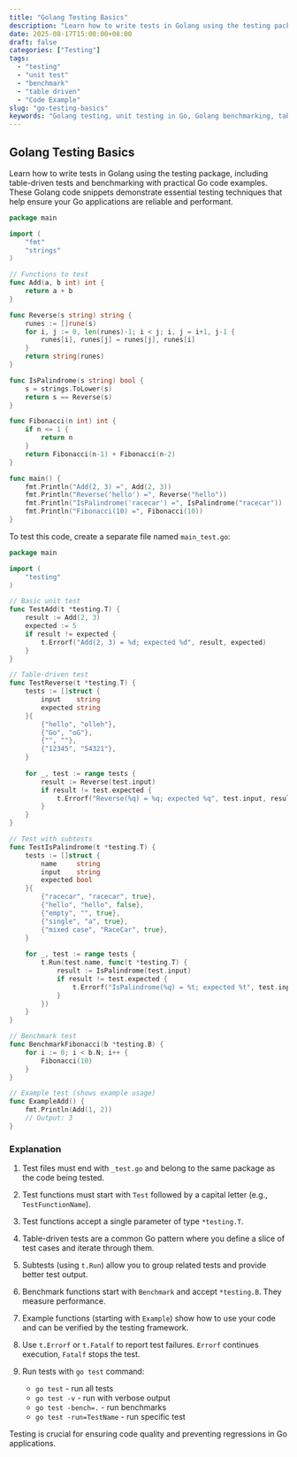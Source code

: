 ```yaml
---
title: "Golang Testing Basics"
description: "Learn how to write tests in Golang using the testing package, including table-driven tests and benchmarking with practical Go code examples."
date: 2025-08-17T15:00:00+08:00
draft: false
categories: ["Testing"]
tags: 
  - "testing"
  - "unit test"
  - "benchmark"
  - "table driven"
  - "Code Example"
slug: "go-testing-basics"
keywords: "Golang testing, unit testing in Go, Golang benchmarking, table-driven tests, Go test package, testing Go applications"
---
```


## Golang Testing Basics

Learn how to write tests in Golang using the testing package, including table-driven tests and benchmarking with practical Go code examples. These Golang code snippets demonstrate essential testing techniques that help ensure your Go applications are reliable and performant.

```go
package main

import (
    "fmt"
    "strings"
)

// Functions to test
func Add(a, b int) int {
    return a + b
}

func Reverse(s string) string {
    runes := []rune(s)
    for i, j := 0, len(runes)-1; i < j; i, j = i+1, j-1 {
        runes[i], runes[j] = runes[j], runes[i]
    }
    return string(runes)
}

func IsPalindrome(s string) bool {
    s = strings.ToLower(s)
    return s == Reverse(s)
}

func Fibonacci(n int) int {
    if n <= 1 {
        return n
    }
    return Fibonacci(n-1) + Fibonacci(n-2)
}

func main() {
    fmt.Println("Add(2, 3) =", Add(2, 3))
    fmt.Println("Reverse('hello') =", Reverse("hello"))
    fmt.Println("IsPalindrome('racecar') =", IsPalindrome("racecar"))
    fmt.Println("Fibonacci(10) =", Fibonacci(10))
}
```

To test this code, create a separate file named `main_test.go`:

```go
package main

import (
    "testing"
)

// Basic unit test
func TestAdd(t *testing.T) {
    result := Add(2, 3)
    expected := 5
    if result != expected {
        t.Errorf("Add(2, 3) = %d; expected %d", result, expected)
    }
}

// Table-driven test
func TestReverse(t *testing.T) {
    tests := []struct {
        input    string
        expected string
    }{
        {"hello", "olleh"},
        {"Go", "oG"},
        {"", ""},
        {"12345", "54321"},
    }
    
    for _, test := range tests {
        result := Reverse(test.input)
        if result != test.expected {
            t.Errorf("Reverse(%q) = %q; expected %q", test.input, result, test.expected)
        }
    }
}

// Test with subtests
func TestIsPalindrome(t *testing.T) {
    tests := []struct {
        name     string
        input    string
        expected bool
    }{
        {"racecar", "racecar", true},
        {"hello", "hello", false},
        {"empty", "", true},
        {"single", "a", true},
        {"mixed case", "RaceCar", true},
    }
    
    for _, test := range tests {
        t.Run(test.name, func(t *testing.T) {
            result := IsPalindrome(test.input)
            if result != test.expected {
                t.Errorf("IsPalindrome(%q) = %t; expected %t", test.input, result, test.expected)
            }
        })
    }
}

// Benchmark test
func BenchmarkFibonacci(b *testing.B) {
    for i := 0; i < b.N; i++ {
        Fibonacci(10)
    }
}

// Example test (shows example usage)
func ExampleAdd() {
    fmt.Println(Add(1, 2))
    // Output: 3
}
```

### Explanation

1. Test files must end with `_test.go` and belong to the same package as the code being tested.

2. Test functions must start with `Test` followed by a capital letter (e.g., `TestFunctionName`).

3. Test functions accept a single parameter of type `*testing.T`.

4. Table-driven tests are a common Go pattern where you define a slice of test cases and iterate through them.

5. Subtests (using `t.Run`) allow you to group related tests and provide better test output.

6. Benchmark functions start with `Benchmark` and accept `*testing.B`. They measure performance.

7. Example functions (starting with `Example`) show how to use your code and can be verified by the testing framework.

8. Use `t.Errorf` or `t.Fatalf` to report test failures. `Errorf` continues execution, `Fatalf` stops the test.

9. Run tests with `go test` command:
   - `go test` - run all tests
   - `go test -v` - run with verbose output
   - `go test -bench=.` - run benchmarks
   - `go test -run=TestName` - run specific test

Testing is crucial for ensuring code quality and preventing regressions in Go applications.